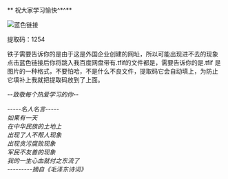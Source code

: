 
** 祝大家学习愉快^\*^**

![蓝色链接](链接：https://pan.baidu.com/s/1djW1hW5HQ0pv0ELB-zTNcw?pwd=1254 
 "百度网盘")

提取码：1254

铁子需要告诉你的是由于这是外国企业创建的网址，所以可能出现进不去的现象  
点击蓝色链接后你将跳入我百度网盘带有.tfif的文件都是，需要告诉你的是.tfif
是图片的一种格式，不要怕哈，不是什么不良文件，提取码它会自动填上，为防止
它填补上我就把提取码放到了上面。

_--致敬每个热爱学习的你--_

_\-----名人名言-----_  
_如果有一天_  
_在中华民族的土地上_  
_出现了人不帮人现象_  
_出现贪污腐败现象_  
_军民不友善的现象_  
_我的一生心血就付之东流了_  
_\---------摘自《毛泽东诗词》_
